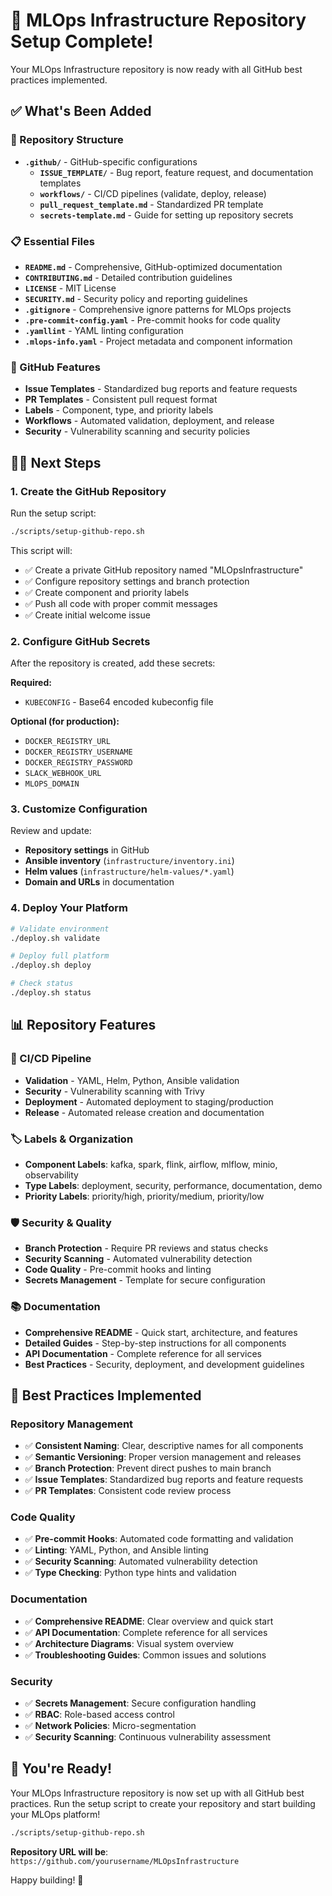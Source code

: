 # 🚀 MLOps Infrastructure Repository Setup Complete!

Your MLOps Infrastructure repository is now ready with all GitHub best practices implemented.

## ✅ What's Been Added

### 📁 Repository Structure
- **`.github/`** - GitHub-specific configurations
  - **`ISSUE_TEMPLATE/`** - Bug report, feature request, and documentation templates
  - **`workflows/`** - CI/CD pipelines (validate, deploy, release)
  - **`pull_request_template.md`** - Standardized PR template
  - **`secrets-template.md`** - Guide for setting up repository secrets

### 📋 Essential Files
- **`README.md`** - Comprehensive, GitHub-optimized documentation
- **`CONTRIBUTING.md`** - Detailed contribution guidelines
- **`LICENSE`** - MIT License
- **`SECURITY.md`** - Security policy and reporting guidelines
- **`.gitignore`** - Comprehensive ignore patterns for MLOps projects
- **`.pre-commit-config.yaml`** - Pre-commit hooks for code quality
- **`.yamllint`** - YAML linting configuration
- **`.mlops-info.yaml`** - Project metadata and component information

### 🔧 GitHub Features
- **Issue Templates** - Standardized bug reports and feature requests
- **PR Templates** - Consistent pull request format
- **Labels** - Component, type, and priority labels
- **Workflows** - Automated validation, deployment, and release
- **Security** - Vulnerability scanning and security policies

## 🏃‍♂️ Next Steps

### 1. Create the GitHub Repository

Run the setup script:
```bash
./scripts/setup-github-repo.sh
```

This script will:
- ✅ Create a private GitHub repository named "MLOpsInfrastructure"
- ✅ Configure repository settings and branch protection
- ✅ Create component and priority labels
- ✅ Push all code with proper commit messages
- ✅ Create initial welcome issue

### 2. Configure GitHub Secrets

After the repository is created, add these secrets:

**Required:**
- `KUBECONFIG` - Base64 encoded kubeconfig file

**Optional (for production):**
- `DOCKER_REGISTRY_URL`
- `DOCKER_REGISTRY_USERNAME`
- `DOCKER_REGISTRY_PASSWORD`
- `SLACK_WEBHOOK_URL`
- `MLOPS_DOMAIN`

### 3. Customize Configuration

Review and update:
- **Repository settings** in GitHub
- **Ansible inventory** (`infrastructure/inventory.ini`)
- **Helm values** (`infrastructure/helm-values/*.yaml`)
- **Domain and URLs** in documentation

### 4. Deploy Your Platform

```bash
# Validate environment
./deploy.sh validate

# Deploy full platform
./deploy.sh deploy

# Check status
./deploy.sh status
```

## 📊 Repository Features

### 🔄 CI/CD Pipeline
- **Validation** - YAML, Helm, Python, Ansible validation
- **Security** - Vulnerability scanning with Trivy
- **Deployment** - Automated deployment to staging/production
- **Release** - Automated release creation and documentation

### 🏷️ Labels & Organization
- **Component Labels**: kafka, spark, flink, airflow, mlflow, minio, observability
- **Type Labels**: deployment, security, performance, documentation, demo
- **Priority Labels**: priority/high, priority/medium, priority/low

### 🛡️ Security & Quality
- **Branch Protection** - Require PR reviews and status checks
- **Security Scanning** - Automated vulnerability detection
- **Code Quality** - Pre-commit hooks and linting
- **Secrets Management** - Template for secure configuration

### 📚 Documentation
- **Comprehensive README** - Quick start, architecture, and features
- **Detailed Guides** - Step-by-step instructions for all components
- **API Documentation** - Complete reference for all services
- **Best Practices** - Security, deployment, and development guidelines

## 🎯 Best Practices Implemented

### Repository Management
- ✅ **Consistent Naming**: Clear, descriptive names for all components
- ✅ **Semantic Versioning**: Proper version management and releases
- ✅ **Branch Protection**: Prevent direct pushes to main branch
- ✅ **Issue Templates**: Standardized bug reports and feature requests
- ✅ **PR Templates**: Consistent code review process

### Code Quality
- ✅ **Pre-commit Hooks**: Automated code formatting and validation
- ✅ **Linting**: YAML, Python, and Ansible linting
- ✅ **Security Scanning**: Automated vulnerability detection
- ✅ **Type Checking**: Python type hints and validation

### Documentation
- ✅ **Comprehensive README**: Clear overview and quick start
- ✅ **API Documentation**: Complete reference for all services
- ✅ **Architecture Diagrams**: Visual system overview
- ✅ **Troubleshooting Guides**: Common issues and solutions

### Security
- ✅ **Secrets Management**: Secure configuration handling
- ✅ **RBAC**: Role-based access control
- ✅ **Network Policies**: Micro-segmentation
- ✅ **Security Scanning**: Continuous vulnerability assessment

## 🎉 You're Ready!

Your MLOps Infrastructure repository is now set up with all GitHub best practices. Run the setup script to create your repository and start building your MLOps platform!

```bash
./scripts/setup-github-repo.sh
```

**Repository URL will be**: `https://github.com/yourusername/MLOpsInfrastructure`

Happy building! 🚀
